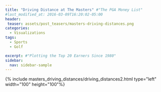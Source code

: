```yaml
---
title: "Driving Distance at The Masters" #"The PGA Money List"
#last_modified_at: 2016-03-09T16:20:02-05:00
header:
 teaser: assets/post_teasers/masters-driving-distances.png
categories:
  - Visualizations
tags:
  - Sports
  - Golf

excerpt: #"Plotting the Top 20 Earners Since 1980"
sidebar:
  nav: sidebar-sample
---
```

{% include masters_driving_distances/driving_distances2.html type="left" width="100" height="100"%}
